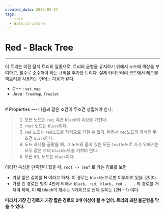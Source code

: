 ```yaml
---
created_date: 2025-09-27
tags:
  - tree
  - data_structure
---
```

# Red - Black Tree
---
이 트리는 이진 탐색 트리의 일종으로, 트리의 균형을 유지하기 위해서 노드에 색상을 부여하고, 필수로 준수해야 하는 규칙을 추가한 트리다.
실제 라이브러리 코드에서 레드블랙트리를 사용하는 언어는 다음과 같다.

- C++ : `set`, `map`
- Java : `TreeMap`, `TreeSet`
<br>
# Properties
---
다음과 같은 조건이 무조건 성립해야 한다.

> 1. 모든 노드는 `red`, 혹은 `black`의 속성을 가진다.
> 2. `root` 노드는 `black`이다.
> 3. `red` 노드는 `red`노드를 자식으로 가질 수 없다. 따라서 `red`노드의 자식은 무조건 `black`이다.
> 4. 노드 하나를 골랐을 때, 그 노드의 밑에 있는 모든 `leaf`노드로 가기 위해서는 모두 같은 수의 `black`노드를 거쳐야 한다.
> 5. 모든 `NIL` 노드는 `black`이다.

이러한 속성을 만족한다 했을 때, `root -> leaf` 로 가는 경로를 보면

- 가장 짧은 길이를 N 이라고 하자. 이 경로는 `black`노드로만 이루어져 있을 것이다.
- 가장 긴 경로는 법칙 4번에 의해서 `black, red, black, red . . .` 의 경로를 거쳐야 하며, 이 때 black의 개수는 N개이므로 전체 길이는 (2N - 1) 이다.

__따라서 가장 긴 경로가 가장 짧은 경로의 2배 이상이 될 수 없어. 트리의 과한 불균형을 막을 수 있다.__
<br>